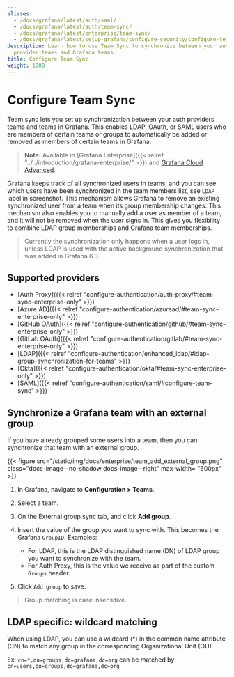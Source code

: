 ```yaml
---
aliases:
  - /docs/grafana/latest/auth/saml/
  - /docs/grafana/latest/auth/team-sync/
  - /docs/grafana/latest/enterprise/team-sync/
  - /docs/grafana/latest/setup-grafana/configure-security/configure-team-sync/
description: Learn how to use Team Sync to synchronize between your authentication
  provider teams and Grafana teams.
title: Configure Team Sync
weight: 1000
---
```


# Configure Team Sync

Team sync lets you set up synchronization between your auth providers teams and teams in Grafana. This enables LDAP, OAuth, or SAML users who are members of certain teams or groups to automatically be added or removed as members of certain teams in Grafana.

> **Note:** Available in [Grafana Enterprise]({{< relref "../../introduction/grafana-enterprise/" >}}) and [Grafana Cloud Advanced](/docs/grafana-cloud/).

Grafana keeps track of all synchronized users in teams, and you can see which users have been synchronized in the team members list, see `LDAP` label in screenshot.
This mechanism allows Grafana to remove an existing synchronized user from a team when its group membership changes. This mechanism also enables you to manually add a user as member of a team, and it will not be removed when the user signs in. This gives you flexibility to combine LDAP group memberships and Grafana team memberships.

> Currently the synchronization only happens when a user logs in, unless LDAP is used with the active background synchronization that was added in Grafana 6.3.

<div class="clearfix"></div>

## Supported providers

- [Auth Proxy]({{< relref "configure-authentication/auth-proxy/#team-sync-enterprise-only" >}})
- [Azure AD]({{< relref "configure-authentication/azuread/#team-sync-enterprise-only" >}})
- [GitHub OAuth]({{< relref "configure-authentication/github/#team-sync-enterprise-only" >}})
- [GitLab OAuth]({{< relref "configure-authentication/gitlab/#team-sync-enterprise-only" >}})
- [LDAP]({{< relref "configure-authentication/enhanced_ldap/#ldap-group-synchronization-for-teams" >}})
- [Okta]({{< relref "configure-authentication/okta/#team-sync-enterprise-only" >}})
- [SAML]({{< relref "configure-authentication/saml/#configure-team-sync" >}})

## Synchronize a Grafana team with an external group

If you have already grouped some users into a team, then you can synchronize that team with an external group.

{{< figure src="/static/img/docs/enterprise/team_add_external_group.png" class="docs-image--no-shadow docs-image--right" max-width= "600px" >}}

1. In Grafana, navigate to **Configuration > Teams**.
1. Select a team.
1. On the External group sync tab, and click **Add group**.
1. Insert the value of the group you want to sync with. This becomes the Grafana `GroupID`.
   Examples:

   - For LDAP, this is the LDAP distinguished name (DN) of LDAP group you want to synchronize with the team.
   - For Auth Proxy, this is the value we receive as part of the custom `Groups` header.

1. Click `Add group` to save.

> Group matching is case insensitive.

## LDAP specific: wildcard matching

When using LDAP, you can use a wildcard (\*) in the common name attribute (CN)
to match any group in the corresponding Organizational Unit (OU).

Ex: `cn=*,ou=groups,dc=grafana,dc=org` can be matched by `cn=users,ou=groups,dc=grafana,dc=org`
